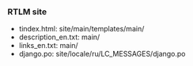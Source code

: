 ### RTLM site
* tindex.html: site/main/templates/main/
* description_en.txt: main/
* links_en.txt: main/
* django.po: site/locale/ru/LC_MESSAGES/django.po